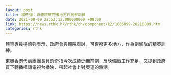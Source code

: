 ```yaml
---
layout: post
title: 楊德強︰與體院研究撥地方作劍擊訓練
date: 2021-08-09 22:53:12.000000000 +08:00
link: https://news.rthk.hk/rthk/ch/component/k2/1605099-20210809.htm
categories: rthk
---
```


體育專員楊德強表示，政府會與體院商討，可否撥更多地方，作為劍擊隊的精英訓練。

東奧香港代表團團長貝鈞奇指今次成績史無前例，反映備戰工作充足，又提到政府買下轉播權讓電視台播映，帶起社會上對奧運的熱潮。
